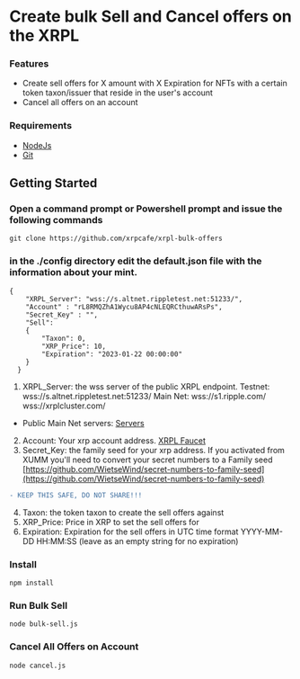 # Create bulk Sell and Cancel offers on the XRPL

### Features
+ Create sell offers for X amount with X Expiration for NFTs with a certain token taxon/issuer that reside in the user's account
+ Cancel all offers on an account

### Requirements

+ [NodeJs](https://nodejs.org/en/)
+ [Git](https://git-scm.com/downloads)

## Getting Started

### Open a command prompt or Powershell prompt and issue the following commands

```
git clone https://github.com/xrpcafe/xrpl-bulk-offers
```

### in the ./config directory edit the default.json file with the information about your mint.
```
{
    "XRPL_Server": "wss://s.altnet.rippletest.net:51233/",
    "Account" : "rL8RMQZhA1Wycu8AP4cNLEQRCthuwARsPs",
    "Secret_Key" : "",
    "Sell":
    {
        "Taxon": 0,
        "XRP_Price": 10,
        "Expiration": "2023-01-22 00:00:00"
    }
  }
  ```
1. XRPL_Server: the wss server of the public XRPL endpoint. Testnet: wss://s.altnet.rippletest.net:51233/  Main Net: wss://s1.ripple.com/    wss://xrplcluster.com/
 - Public Main Net servers: [Servers](https://xrpl.org/public-servers.html)
2. Account: Your xrp account address. [XRPL Faucet](https://xrpl.org/xrp-testnet-faucet.html)
3. Secret_Key: the family seed for your xrp address. If you activated from XUMM you'll need to convert your secret numbers to a Family seed [https://github.com/WietseWind/secret-numbers-to-family-seed](https://github.com/WietseWind/secret-numbers-to-family-seed)
 ```diff
- KEEP THIS SAFE, DO NOT SHARE!!!
```
4. Taxon: the token taxon to create the sell offers against
5. XRP_Price: Price in XRP to set the sell offers for
6. Expiration: Expiration for the sell offers in UTC time format YYYY-MM-DD HH:MM:SS (leave as an empty string for no expiration)

### Install
``` npm install ``` 

### Run Bulk Sell
``` node bulk-sell.js ``` 

### Cancel All Offers on Account
``` node cancel.js ``` 


